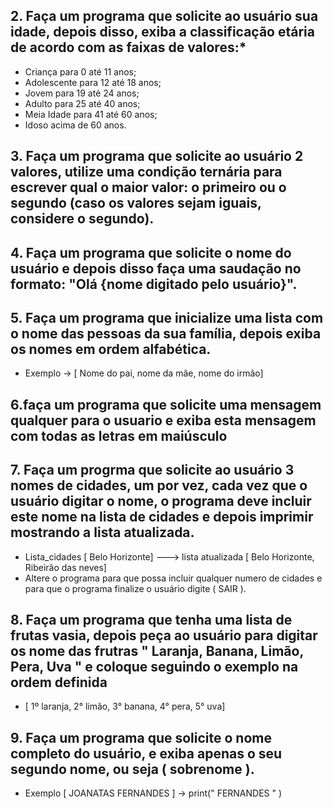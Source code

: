  ## 2. Faça um programa que solicite ao usuário sua idade, depois disso, exiba a classificação etária de acordo com as faixas de valores:*

* Criança para 0 até 11 anos;
* Adolescente para 12 até 18 anos;
* Jovem para 19 até 24 anos;
* Adulto para 25 até 40 anos;
* Meia Idade para 41 até 60 anos;
* Idoso acima de 60 anos.
    
 ## 3. Faça um programa que solicite ao usuário 2 valores, utilize uma condição ternária para escrever qual o maior valor: o primeiro ou o segundo (caso os valores sejam iguais, considere o segundo).
 ## 4. Faça um programa que solicite o nome do usuário e depois disso faça uma saudação no formato: "Olá {nome digitado pelo usuário}".
 ## 5. Faça um programa que inicialize uma lista com o nome das pessoas da sua família, depois exiba os nomes em ordem alfabética.
 * Exemplo -> [ Nome do pai, nome da mãe, nome do irmão]
 ## 6.faça um programa que solicite uma mensagem qualquer para o usuario e exiba esta mensagem com todas as letras em maiúsculo

 ## 7. Faça um progrma que solicite ao usuário 3 nomes de cidades, um por vez, cada vez que o usuário digitar o nome, o programa deve incluir este nome na lista de cidades e depois imprimir mostrando a lista atualizada.
 * Lista_cidades [ Belo Horizonte] ---> lista atualizada [ Belo Horizonte, Ribeirão das neves]
 * Altere o programa para que possa incluir qualquer numero de cidades e para que o programa finalize o usuário digite ( SAIR ).
 ## 8. Faça um programa que tenha uma lista de frutas vasia, depois peça ao usuário para digitar os nome das frutras **" Laranja, Banana, Limão, Pera, Uva "** e coloque seguindo o exemplo na ordem definida
 * [ 1º laranja, 2° limão, 3° banana, 4° pera, 5° uva]
 ## 9. Faça um programa que solicite o nome  completo do usuário, e exiba apenas o seu segundo nome, ou seja ( sobrenome ).
 * Exemplo [ JOANATAS FERNANDES ]  -> print(" FERNANDES " )
